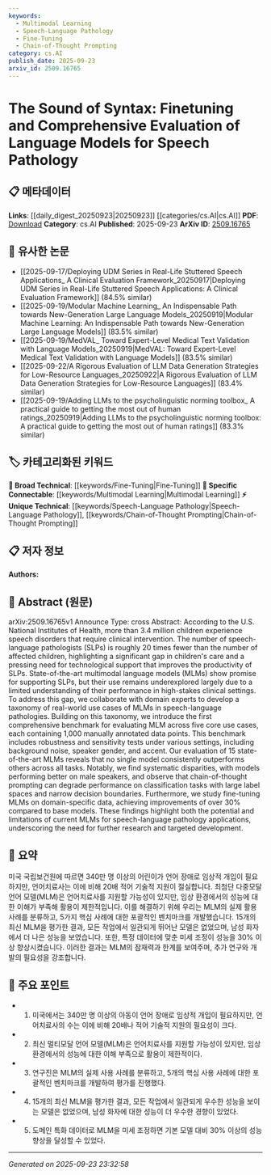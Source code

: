 ```yaml
---
keywords:
  - Multimodal Learning
  - Speech-Language Pathology
  - Fine-Tuning
  - Chain-of-Thought Prompting
category: cs.AI
publish_date: 2025-09-23
arxiv_id: 2509.16765
---
```


<!-- KEYWORD_LINKING_METADATA:
{
  "processed_timestamp": "2025-09-23T23:32:58.467033",
  "vocabulary_version": "1.0",
  "selected_keywords": [
    "Multimodal Learning",
    "Speech-Language Pathology",
    "Fine-Tuning",
    "Chain-of-Thought Prompting"
  ],
  "rejected_keywords": [],
  "similarity_scores": {
    "Multimodal Learning": 0.85,
    "Speech-Language Pathology": 0.78,
    "Fine-Tuning": 0.8,
    "Chain-of-Thought Prompting": 0.77
  },
  "extraction_method": "AI_prompt_based",
  "budget_applied": true,
  "candidates_json": {
    "candidates": [
      {
        "surface": "multimodal language models",
        "canonical": "Multimodal Learning",
        "aliases": [
          "MLM",
          "multimodal models"
        ],
        "category": "specific_connectable",
        "rationale": "Multimodal Learning is a trending area that connects language models with other modalities, enhancing the understanding of speech pathology applications.",
        "novelty_score": 0.45,
        "connectivity_score": 0.88,
        "specificity_score": 0.7,
        "link_intent_score": 0.85
      },
      {
        "surface": "speech-language pathologists",
        "canonical": "Speech-Language Pathology",
        "aliases": [
          "SLPs",
          "speech pathologists"
        ],
        "category": "unique_technical",
        "rationale": "This term is central to the paper's focus on clinical applications and the need for technological support in speech disorders.",
        "novelty_score": 0.65,
        "connectivity_score": 0.6,
        "specificity_score": 0.85,
        "link_intent_score": 0.78
      },
      {
        "surface": "fine-tuning",
        "canonical": "Fine-Tuning",
        "aliases": [
          "model adaptation",
          "transfer learning"
        ],
        "category": "broad_technical",
        "rationale": "Fine-Tuning is a critical process in adapting models to specific domains, such as speech pathology, enhancing their performance.",
        "novelty_score": 0.4,
        "connectivity_score": 0.75,
        "specificity_score": 0.65,
        "link_intent_score": 0.8
      },
      {
        "surface": "chain-of-thought prompting",
        "canonical": "Chain-of-Thought Prompting",
        "aliases": [
          "CoT prompting",
          "thought chain"
        ],
        "category": "unique_technical",
        "rationale": "This technique is highlighted for its impact on model performance, particularly in classification tasks with complex decision boundaries.",
        "novelty_score": 0.7,
        "connectivity_score": 0.55,
        "specificity_score": 0.8,
        "link_intent_score": 0.77
      }
    ],
    "ban_list_suggestions": [
      "clinical intervention",
      "background noise"
    ]
  },
  "decisions": [
    {
      "candidate_surface": "multimodal language models",
      "resolved_canonical": "Multimodal Learning",
      "decision": "linked",
      "scores": {
        "novelty": 0.45,
        "connectivity": 0.88,
        "specificity": 0.7,
        "link_intent": 0.85
      }
    },
    {
      "candidate_surface": "speech-language pathologists",
      "resolved_canonical": "Speech-Language Pathology",
      "decision": "linked",
      "scores": {
        "novelty": 0.65,
        "connectivity": 0.6,
        "specificity": 0.85,
        "link_intent": 0.78
      }
    },
    {
      "candidate_surface": "fine-tuning",
      "resolved_canonical": "Fine-Tuning",
      "decision": "linked",
      "scores": {
        "novelty": 0.4,
        "connectivity": 0.75,
        "specificity": 0.65,
        "link_intent": 0.8
      }
    },
    {
      "candidate_surface": "chain-of-thought prompting",
      "resolved_canonical": "Chain-of-Thought Prompting",
      "decision": "linked",
      "scores": {
        "novelty": 0.7,
        "connectivity": 0.55,
        "specificity": 0.8,
        "link_intent": 0.77
      }
    }
  ]
}
-->

# The Sound of Syntax: Finetuning and Comprehensive Evaluation of Language Models for Speech Pathology

## 📋 메타데이터

**Links**: [[daily_digest_20250923|20250923]] [[categories/cs.AI|cs.AI]]
**PDF**: [Download](https://arxiv.org/pdf/2509.16765.pdf)
**Category**: cs.AI
**Published**: 2025-09-23
**ArXiv ID**: [2509.16765](https://arxiv.org/abs/2509.16765)

## 🔗 유사한 논문
- [[2025-09-17/Deploying UDM Series in Real-Life Stuttered Speech Applications_ A Clinical Evaluation Framework_20250917|Deploying UDM Series in Real-Life Stuttered Speech Applications: A Clinical Evaluation Framework]] (84.5% similar)
- [[2025-09-19/Modular Machine Learning_ An Indispensable Path towards New-Generation Large Language Models_20250919|Modular Machine Learning: An Indispensable Path towards New-Generation Large Language Models]] (83.5% similar)
- [[2025-09-19/MedVAL_ Toward Expert-Level Medical Text Validation with Language Models_20250919|MedVAL: Toward Expert-Level Medical Text Validation with Language Models]] (83.5% similar)
- [[2025-09-22/A Rigorous Evaluation of LLM Data Generation Strategies for Low-Resource Languages_20250922|A Rigorous Evaluation of LLM Data Generation Strategies for Low-Resource Languages]] (83.4% similar)
- [[2025-09-19/Adding LLMs to the psycholinguistic norming toolbox_ A practical guide to getting the most out of human ratings_20250919|Adding LLMs to the psycholinguistic norming toolbox: A practical guide to getting the most out of human ratings]] (83.3% similar)

## 🏷️ 카테고리화된 키워드
**🧠 Broad Technical**: [[keywords/Fine-Tuning|Fine-Tuning]]
**🔗 Specific Connectable**: [[keywords/Multimodal Learning|Multimodal Learning]]
**⚡ Unique Technical**: [[keywords/Speech-Language Pathology|Speech-Language Pathology]], [[keywords/Chain-of-Thought Prompting|Chain-of-Thought Prompting]]

## 📋 저자 정보

**Authors:** 

## 📄 Abstract (원문)

arXiv:2509.16765v1 Announce Type: cross 
Abstract: According to the U.S. National Institutes of Health, more than 3.4 million children experience speech disorders that require clinical intervention. The number of speech-language pathologists (SLPs) is roughly 20 times fewer than the number of affected children, highlighting a significant gap in children's care and a pressing need for technological support that improves the productivity of SLPs. State-of-the-art multimodal language models (MLMs) show promise for supporting SLPs, but their use remains underexplored largely due to a limited understanding of their performance in high-stakes clinical settings. To address this gap, we collaborate with domain experts to develop a taxonomy of real-world use cases of MLMs in speech-language pathologies. Building on this taxonomy, we introduce the first comprehensive benchmark for evaluating MLM across five core use cases, each containing 1,000 manually annotated data points. This benchmark includes robustness and sensitivity tests under various settings, including background noise, speaker gender, and accent. Our evaluation of 15 state-of-the-art MLMs reveals that no single model consistently outperforms others across all tasks. Notably, we find systematic disparities, with models performing better on male speakers, and observe that chain-of-thought prompting can degrade performance on classification tasks with large label spaces and narrow decision boundaries. Furthermore, we study fine-tuning MLMs on domain-specific data, achieving improvements of over 30% compared to base models. These findings highlight both the potential and limitations of current MLMs for speech-language pathology applications, underscoring the need for further research and targeted development.

## 📝 요약

미국 국립보건원에 따르면 340만 명 이상의 어린이가 언어 장애로 임상적 개입이 필요하지만, 언어치료사는 이에 비해 20배 적어 기술적 지원이 절실합니다. 최첨단 다중모달 언어 모델(MLM)은 언어치료사를 지원할 가능성이 있지만, 임상 환경에서의 성능에 대한 이해가 부족해 활용이 제한적입니다. 이를 해결하기 위해 우리는 MLM의 실제 활용 사례를 분류하고, 5가지 핵심 사례에 대한 포괄적인 벤치마크를 개발했습니다. 15개의 최신 MLM을 평가한 결과, 모든 작업에서 일관되게 뛰어난 모델은 없었으며, 남성 화자에서 더 나은 성능을 보였습니다. 또한, 특정 데이터에 맞춘 미세 조정이 성능을 30% 이상 향상시켰습니다. 이러한 결과는 MLM의 잠재력과 한계를 보여주며, 추가 연구와 개발의 필요성을 강조합니다.

## 🎯 주요 포인트

- 1. 미국에서는 340만 명 이상의 아동이 언어 장애로 임상적 개입이 필요하지만, 언어치료사의 수는 이에 비해 20배나 적어 기술적 지원의 필요성이 크다.
- 2. 최신 멀티모달 언어 모델(MLM)은 언어치료사를 지원할 가능성이 있지만, 임상 환경에서의 성능에 대한 이해 부족으로 활용이 제한적이다.
- 3. 연구진은 MLM의 실제 사용 사례를 분류하고, 5개의 핵심 사용 사례에 대한 포괄적인 벤치마크를 개발하여 평가를 진행했다.
- 4. 15개의 최신 MLM을 평가한 결과, 모든 작업에서 일관되게 우수한 성능을 보이는 모델은 없었으며, 남성 화자에 대한 성능이 더 우수한 경향이 있었다.
- 5. 도메인 특화 데이터로 MLM을 미세 조정하면 기본 모델 대비 30% 이상의 성능 향상을 달성할 수 있었다.


---

*Generated on 2025-09-23 23:32:58*